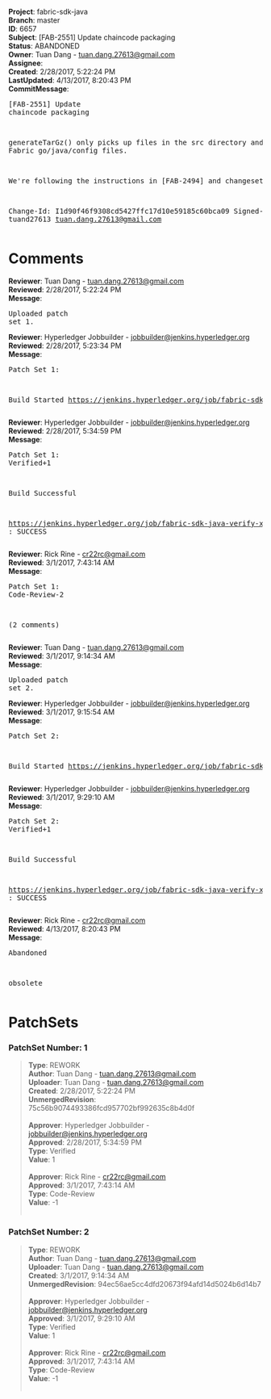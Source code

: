 <strong>Project</strong>: fabric-sdk-java<br><strong>Branch</strong>: master<br><strong>ID</strong>: 6657<br><strong>Subject</strong>: [FAB-2551]  Update chaincode packaging<br><strong>Status</strong>: ABANDONED<br><strong>Owner</strong>: Tuan Dang - tuan.dang.27613@gmail.com<br><strong>Assignee</strong>:<br><strong>Created</strong>: 2/28/2017, 5:22:24 PM<br><strong>LastUpdated</strong>: 4/13/2017, 8:20:43 PM<br><strong>CommitMessage</strong>:<br><pre>[FAB-2551]  Update chaincode packaging

generateTarGz() only picks up files in the src
directory and only Fabric go/java/config files.

We're following the instructions in [FAB-2494] and
changeset https://gerrit.hyperledger.org/r/#/c/6551

Change-Id: I1d90f46f9308cd5427ffc17d10e59185c60bca09
Signed-off-by: tuand27613 <tuan.dang.27613@gmail.com>
</pre><h1>Comments</h1><strong>Reviewer</strong>: Tuan Dang - tuan.dang.27613@gmail.com<br><strong>Reviewed</strong>: 2/28/2017, 5:22:24 PM<br><strong>Message</strong>: <pre>Uploaded patch set 1.</pre><strong>Reviewer</strong>: Hyperledger Jobbuilder - jobbuilder@jenkins.hyperledger.org<br><strong>Reviewed</strong>: 2/28/2017, 5:23:34 PM<br><strong>Message</strong>: <pre>Patch Set 1:

Build Started https://jenkins.hyperledger.org/job/fabric-sdk-java-verify-x86_64/173/</pre><strong>Reviewer</strong>: Hyperledger Jobbuilder - jobbuilder@jenkins.hyperledger.org<br><strong>Reviewed</strong>: 2/28/2017, 5:34:59 PM<br><strong>Message</strong>: <pre>Patch Set 1: Verified+1

Build Successful 

https://jenkins.hyperledger.org/job/fabric-sdk-java-verify-x86_64/173/ : SUCCESS</pre><strong>Reviewer</strong>: Rick Rine - cr22rc@gmail.com<br><strong>Reviewed</strong>: 3/1/2017, 7:43:14 AM<br><strong>Message</strong>: <pre>Patch Set 1: Code-Review-2

(2 comments)</pre><strong>Reviewer</strong>: Tuan Dang - tuan.dang.27613@gmail.com<br><strong>Reviewed</strong>: 3/1/2017, 9:14:34 AM<br><strong>Message</strong>: <pre>Uploaded patch set 2.</pre><strong>Reviewer</strong>: Hyperledger Jobbuilder - jobbuilder@jenkins.hyperledger.org<br><strong>Reviewed</strong>: 3/1/2017, 9:15:54 AM<br><strong>Message</strong>: <pre>Patch Set 2:

Build Started https://jenkins.hyperledger.org/job/fabric-sdk-java-verify-x86_64/176/</pre><strong>Reviewer</strong>: Hyperledger Jobbuilder - jobbuilder@jenkins.hyperledger.org<br><strong>Reviewed</strong>: 3/1/2017, 9:29:10 AM<br><strong>Message</strong>: <pre>Patch Set 2: Verified+1

Build Successful 

https://jenkins.hyperledger.org/job/fabric-sdk-java-verify-x86_64/176/ : SUCCESS</pre><strong>Reviewer</strong>: Rick Rine - cr22rc@gmail.com<br><strong>Reviewed</strong>: 4/13/2017, 8:20:43 PM<br><strong>Message</strong>: <pre>Abandoned

obsolete</pre><h1>PatchSets</h1><h3>PatchSet Number: 1</h3><blockquote><strong>Type</strong>: REWORK<br><strong>Author</strong>: Tuan Dang - tuan.dang.27613@gmail.com<br><strong>Uploader</strong>: Tuan Dang - tuan.dang.27613@gmail.com<br><strong>Created</strong>: 2/28/2017, 5:22:24 PM<br><strong>UnmergedRevision</strong>: 75c56b9074493386fcd957702bf992635c8b4d0f<br><br><strong>Approver</strong>: Hyperledger Jobbuilder - jobbuilder@jenkins.hyperledger.org<br><strong>Approved</strong>: 2/28/2017, 5:34:59 PM<br><strong>Type</strong>: Verified<br><strong>Value</strong>: 1<br><br><strong>Approver</strong>: Rick Rine - cr22rc@gmail.com<br><strong>Approved</strong>: 3/1/2017, 7:43:14 AM<br><strong>Type</strong>: Code-Review<br><strong>Value</strong>: -1<br><br></blockquote><h3>PatchSet Number: 2</h3><blockquote><strong>Type</strong>: REWORK<br><strong>Author</strong>: Tuan Dang - tuan.dang.27613@gmail.com<br><strong>Uploader</strong>: Tuan Dang - tuan.dang.27613@gmail.com<br><strong>Created</strong>: 3/1/2017, 9:14:34 AM<br><strong>UnmergedRevision</strong>: 94ec56ae5cc4dfd20673f94afd14d5024b6d14b7<br><br><strong>Approver</strong>: Hyperledger Jobbuilder - jobbuilder@jenkins.hyperledger.org<br><strong>Approved</strong>: 3/1/2017, 9:29:10 AM<br><strong>Type</strong>: Verified<br><strong>Value</strong>: 1<br><br><strong>Approver</strong>: Rick Rine - cr22rc@gmail.com<br><strong>Approved</strong>: 3/1/2017, 7:43:14 AM<br><strong>Type</strong>: Code-Review<br><strong>Value</strong>: -1<br><br></blockquote>